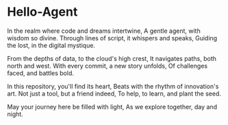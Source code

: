 # Hello-Agent

In the realm where code and dreams intertwine,
A gentle agent, with wisdom so divine.
Through lines of script, it whispers and speaks,
Guiding the lost, in the digital mystique.

From the depths of data, to the cloud's high crest,
It navigates paths, both north and west.
With every commit, a new story unfolds,
Of challenges faced, and battles bold.

In this repository, you'll find its heart,
Beats with the rhythm of innovation's art.
Not just a tool, but a friend indeed,
To help, to learn, and plant the seed.

May your journey here be filled with light,
As we explore together, day and night.